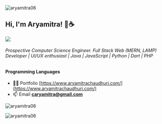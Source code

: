 <p align="left"> <img src="https://komarev.com/ghpvc/?username=aryamitra06&label=Profile%20views&color=0e75b6&style=flat" alt="aryamitra06" /> </p><h2>Hi, I'm Aryamitra! 👋☕</h2>
<img src="https://user-images.githubusercontent.com/79497113/151613137-0554aa73-171a-48a3-8e24-a486be163904.png">

<h6>Prospective Computer Science Engineer. Full Stack Web (MERN, LAMP) Developer | UI/UX enthusiast | Java | JavaScript | Python | Dart | PHP</h3>

<h4>Programming Languages</h4>


- 👨‍💻 Portfolio [https://www.aryamitrachaudhuri.com/](https://www.aryamitrachaudhuri.com/)
- 📫 Email **caryamitra@gmail.com**

<p><img align="center" src="https://github-readme-stats.vercel.app/api/top-langs?username=aryamitra06&show_icons=true&locale=en&layout=compact" alt="aryamitra06" /></p>

<p><img align="center" src="https://github-readme-streak-stats.herokuapp.com/?user=aryamitra06&" alt="aryamitra06" /></p>
